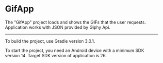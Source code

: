 # GifApp
The "GifApp" project loads and shows the GIFs that the user requests. Application works with JSON provided by Giphy Api.
**********************************************************************
To build the project, use Gradle version 3.0.1.

To start the project, you need an Android device with a minimum SDK version 14. Target SDK version of application is 26.
